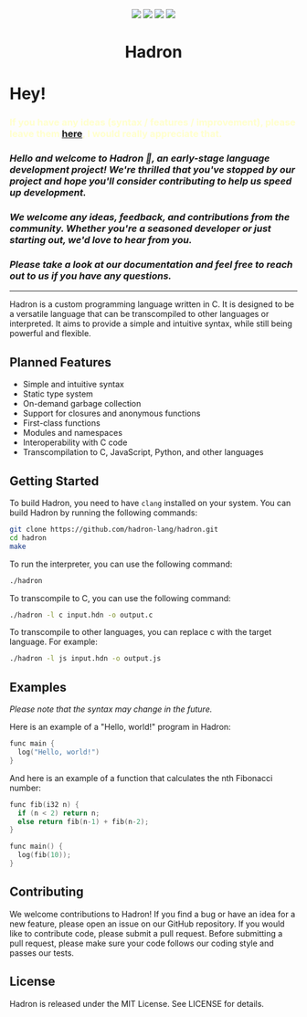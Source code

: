<p align="center">
    <a href="https://github.com/webd3vs/hadron/build"><img src="https://img.shields.io/github/actions/workflow/status/webd3vs/hadron/c-cpp.yml?colorA=333&colorB=afa&style=for-the-badge"></a>
    <a href="https://github.com/webd3vs/hadron/stargazers"><img src="https://img.shields.io/github/stars/webd3vs/hadron?colorA=333&colorB=ffa&style=for-the-badge"></a>
    <a href="https://github.com/webd3vs/hadron/issues"><img src="https://img.shields.io/github/issues/webd3vs/hadron?colorA=333&colorB=faa&style=for-the-badge"></a>
    <a href="https://github.com/webd3vs/hadron/contributors"><img src="https://img.shields.io/github/contributors/webd3vs/hadron?colorA=333&colorB=aaf&style=for-the-badge"></a>
</p>
<h1 align="center">Hadron</h1>

# Hey!
### <font color="#ffc">If you have any ideas (syntax / features / improvement), please leave them [here](https://hadron.webd3vs.xyz), I would really appreciate that.</font>

### *Hello and welcome to Hadron :wave:, an early-stage language development project! We're thrilled that you've stopped by our project and hope you'll consider contributing to help us speed up development.*
### *We welcome any ideas, feedback, and contributions from the community. Whether you're a seasoned developer or just starting out, we'd love to hear from you.*
### *Please take a look at our documentation and feel free to reach out to us if you have any questions.*

---

Hadron is a custom programming language written in C. It is designed to be a versatile language that can be transcompiled to other languages or interpreted. It aims to provide a simple and intuitive syntax, while still being powerful and flexible.

## Planned Features

 - Simple and intuitive syntax
 - Static type system
 - On-demand garbage collection
 - Support for closures and anonymous functions
 - First-class functions
 - Modules and namespaces
 - Interoperability with C code
 - Transcompilation to C, JavaScript, Python, and other languages

## Getting Started

To build Hadron, you need to have `clang` installed on your system. You can build Hadron by running the following commands:

```sh
git clone https://github.com/hadron-lang/hadron.git
cd hadron
make
```

To run the interpreter, you can use the following command:

```sh
./hadron
```

To transcompile to C, you can use the following command:

```sh
./hadron -l c input.hdn -o output.c
```

To transcompile to other languages, you can replace c with the target language. For example:
```sh
./hadron -l js input.hdn -o output.js
```
## Examples
_Please note that the syntax may change in the future._

Here is an example of a "Hello, world!" program in Hadron:

```c
func main {
  log("Hello, world!")
}
```

And here is an example of a function that calculates the nth Fibonacci number:

```c
func fib(i32 n) {
  if (n < 2) return n;
  else return fib(n-1) + fib(n-2);
}

func main() {
  log(fib(10));
}
```


## Contributing

We welcome contributions to Hadron! If you find a bug or have an idea for a new feature, please open an issue on our GitHub repository. If you would like to contribute code, please submit a pull request. Before submitting a pull request, please make sure your code follows our coding style and passes our tests.

## License

Hadron is released under the MIT License. See LICENSE for details.
